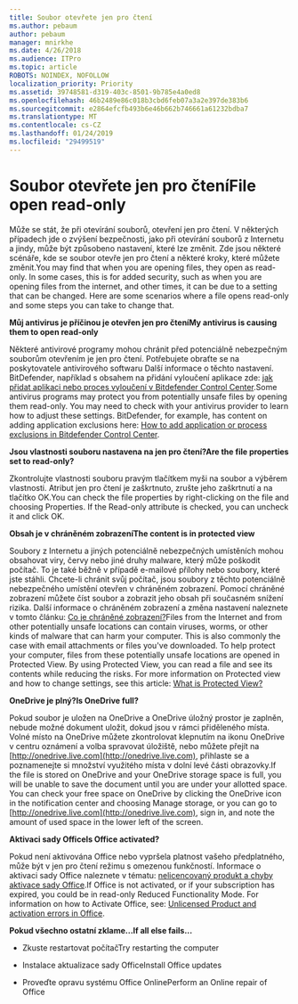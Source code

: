 ```yaml
---
title: Soubor otevřete jen pro čtení
ms.author: pebaum
author: pebaum
manager: mnirkhe
ms.date: 4/26/2018
ms.audience: ITPro
ms.topic: article
ROBOTS: NOINDEX, NOFOLLOW
localization_priority: Priority
ms.assetid: 39748581-d319-403c-8501-9b785e4a0ed8
ms.openlocfilehash: 46b2489e86c018b3cbd6feb07a3a2e397de383b6
ms.sourcegitcommit: e2864efcfb493b6e46b662b746661a61232bdba7
ms.translationtype: MT
ms.contentlocale: cs-CZ
ms.lasthandoff: 01/24/2019
ms.locfileid: "29499519"
---
```

# <a name="file-open-read-only"></a><span data-ttu-id="57b1a-102">Soubor otevřete jen pro čtení</span><span class="sxs-lookup"><span data-stu-id="57b1a-102">File open read-only</span></span>

<span data-ttu-id="57b1a-p101">Může se stát, že při otevírání souborů, otevření jen pro čtení. V některých případech jde o zvýšení bezpečnosti, jako při otevírání souborů z Internetu a jindy, může být způsobeno nastavení, které lze změnit. Zde jsou některé scénáře, kde se soubor otevře jen pro čtení a některé kroky, které můžete změnit.</span><span class="sxs-lookup"><span data-stu-id="57b1a-p101">You may find that when you are opening files, they open as read-only. In some cases, this is for added security, such as when you are opening files from the internet, and other times, it can be due to a setting that can be changed. Here are some scenarios where a file opens read-only and some steps you can take to change that.</span></span>
  
 <span data-ttu-id="57b1a-106">**Můj antivirus je příčinou je otevřen jen pro čtení**</span><span class="sxs-lookup"><span data-stu-id="57b1a-106">**My antivirus is causing them to open read-only**</span></span>
  
<span data-ttu-id="57b1a-p102">Některé antivirové programy mohou chránit před potenciálně nebezpečným souborům otevřením je jen pro čtení. Potřebujete obraťte se na poskytovatele antivirového softwaru Další informace o těchto nastavení. BitDefender, například s obsahem na přidání vyloučení aplikace zde: [jak přidat aplikaci nebo proces vyloučení v Bitdefender Control Center](https://www.bitdefender.com/support/how-to-add-application-or-process-exclusions-in-bitdefender-control-center-1119.mdl).</span><span class="sxs-lookup"><span data-stu-id="57b1a-p102">Some antivirus programs may protect you from potentially unsafe files by opening them read-only. You may need to check with your antivirus provider to learn how to adjust these settings. BitDefender, for example, has content on adding application exclusions here: [How to add application or process exclusions in Bitdefender Control Center](https://www.bitdefender.com/support/how-to-add-application-or-process-exclusions-in-bitdefender-control-center-1119.mdl).</span></span>
  
 <span data-ttu-id="57b1a-110">**Jsou vlastnosti souboru nastavena na jen pro čtení?**</span><span class="sxs-lookup"><span data-stu-id="57b1a-110">**Are the file properties set to read-only?**</span></span>
  
<span data-ttu-id="57b1a-p103">Zkontrolujte vlastnosti souboru pravým tlačítkem myši na soubor a výběrem vlastnosti. Atribut jen pro čtení je zaškrtnuto, zrušte jeho zaškrtnutí a na tlačítko OK.</span><span class="sxs-lookup"><span data-stu-id="57b1a-p103">You can check the file properties by right-clicking on the file and choosing Properties. If the Read-only attribute is checked, you can uncheck it and click OK.</span></span>
  
 <span data-ttu-id="57b1a-113">**Obsah je v chráněném zobrazení**</span><span class="sxs-lookup"><span data-stu-id="57b1a-113">**The content is in protected view**</span></span>
  
<span data-ttu-id="57b1a-p104">Soubory z Internetu a jiných potenciálně nebezpečných umístěních mohou obsahovat viry, červy nebo jiné druhy malware, který může poškodit počítač. To je také běžně v případě e-mailové přílohy nebo soubory, které jste stáhli. Chcete-li chránit svůj počítač, jsou soubory z těchto potenciálně nebezpečného umístění otevřen v chráněném zobrazení. Pomocí chráněné zobrazení můžete číst soubor a zobrazit jeho obsah při současném snížení rizika. Další informace o chráněném zobrazení a změna nastavení naleznete v tomto článku: [Co je chráněné zobrazení?](https://support.office.com/en-us/article/d6f09ac7-e6b9-4495-8e43-2bbcdbcb6653)</span><span class="sxs-lookup"><span data-stu-id="57b1a-p104">Files from the Internet and from other potentially unsafe locations can contain viruses, worms, or other kinds of malware that can harm your computer. This is also commonly the case with email attachments or files you've downloaded. To help protect your computer, files from these potentially unsafe locations are opened in Protected View. By using Protected View, you can read a file and see its contents while reducing the risks. For more information on Protected view and how to change settings, see this article: [What is Protected View?](https://support.office.com/en-us/article/d6f09ac7-e6b9-4495-8e43-2bbcdbcb6653)</span></span>
  
 <span data-ttu-id="57b1a-119">**OneDrive je plný?**</span><span class="sxs-lookup"><span data-stu-id="57b1a-119">**Is OneDrive full?**</span></span>
  
<span data-ttu-id="57b1a-p105">Pokud soubor je uložen na OneDrive a OneDrive úložný prostor je zaplněn, nebude možné dokument uložit, dokud jsou v rámci přiděleného místa. Volné místo na OneDrive můžete zkontrolovat klepnutím na ikonu OneDrive v centru oznámení a volba spravovat úložiště, nebo můžete přejít na [http://onedrive.live.com](http://onedrive.live.com), přihlaste se a poznamenejte si množství využitého místa v dolní levé části obrazovky.</span><span class="sxs-lookup"><span data-stu-id="57b1a-p105">If the file is stored on OneDrive and your OneDrive storage space is full, you will be unable to save the document until you are under your allotted space. You can check your free space on OneDrive by clicking the OneDrive icon in the notification center and choosing Manage storage, or you can go to [http://onedrive.live.com](http://onedrive.live.com), sign in, and note the amount of used space in the lower left of the screen.</span></span>
  
 <span data-ttu-id="57b1a-122">**Aktivaci sady Office**</span><span class="sxs-lookup"><span data-stu-id="57b1a-122">**Is Office activated?**</span></span>
  
<span data-ttu-id="57b1a-p106">Pokud není aktivována Office nebo vypršela platnost vašeho předplatného, může být v jen pro čtení režimu s omezenou funkčností. Informace o aktivaci sady Office naleznete v tématu: [nelicencovaný produkt a chyby aktivace sady Office](https://support.office.com/en-us/article/0d23d3c0-c19c-4b2f-9845-5344fedc4380).</span><span class="sxs-lookup"><span data-stu-id="57b1a-p106">If Office is not activated, or if your subscription has expired, you could be in read-only Reduced Functionality Mode. For information on how to Activate Office, see: [Unlicensed Product and activation errors in Office](https://support.office.com/en-us/article/0d23d3c0-c19c-4b2f-9845-5344fedc4380).</span></span>
  
 <span data-ttu-id="57b1a-125">**Pokud všechno ostatní zklame...**</span><span class="sxs-lookup"><span data-stu-id="57b1a-125">**If all else fails...**</span></span>
  
- <span data-ttu-id="57b1a-126">Zkuste restartovat počítač</span><span class="sxs-lookup"><span data-stu-id="57b1a-126">Try restarting the computer</span></span>
    
- <span data-ttu-id="57b1a-127">Instalace aktualizace sady Office</span><span class="sxs-lookup"><span data-stu-id="57b1a-127">Install Office updates</span></span>
    
- <span data-ttu-id="57b1a-128">Proveďte opravu systému Office Online</span><span class="sxs-lookup"><span data-stu-id="57b1a-128">Perform an Online repair of Office</span></span>
    

